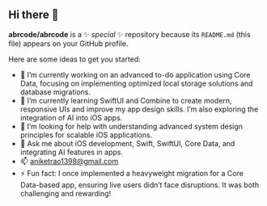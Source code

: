 ## Hi there 👋

**abrcode/abrcode** is a ✨ _special_ ✨ repository because its `README.md` (this file) appears on your GitHub profile.

Here are some ideas to get you started:

- 🔭 I’m currently working on an advanced to-do application using Core Data, focusing on implementing optimized local storage solutions and database migrations.
- 🌱 I’m currently learning SwiftUI and Combine to create modern, responsive UIs and improve my app design skills. I’m also exploring the integration of AI into iOS apps.
- 🤔 I’m looking for help with understanding advanced system design principles for scalable iOS applications.
- 💬 Ask me about iOS development, Swift, SwiftUI, Core Data, and integrating AI features in apps.
- 📫 aniketrao1398@gmail.com
- ⚡ Fun fact:  I once implemented a heavyweight migration for a Core Data-based app, ensuring live users didn’t face disruptions. It was both challenging and rewarding!
